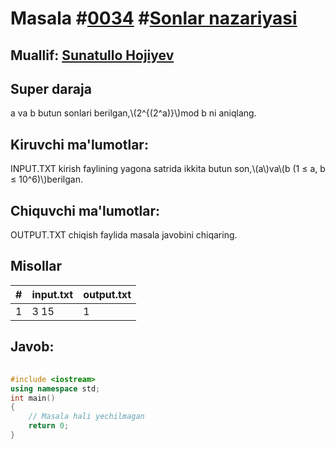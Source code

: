 
<h1>Masala #<a href="https://robocontest.uz/tasks/0034">0034</a> #<a href="https://robocontest.uz/tasks?category=4">Sonlar nazariyasi</a></h1>
<h2> Muallif: <a href="https://robocontest.uz/profile/sunnat">Sunatullo Hojiyev</a></h2>
<h2>Super daraja</h2>
<p>a va b butun sonlari berilgan,\(2^{(2^a)}\)mod b ni aniqlang.</p>
<h2>Kiruvchi ma'lumotlar:</h2>
<p>INPUT.TXT kirish faylining yagona satrida ikkita butun son,\(a\)va\(b (1 ≤ a, b ≤ 10^6)\)berilgan.</p>
<h2>Chiquvchi ma'lumotlar:</h2>
<p>OUTPUT.TXT chiqish faylida masala javobini chiqaring.</p>
<h2>Misollar</h2>
<table>
    <thead>
        <tr>
            <th>#</th>
            <th>input.txt</th>
            <th>output.txt</th>
        </tr>
    </thead>
    <tbody>
            <tr>
                <td>1</td>
                <td>3 15</td>
                <td>1</td>
            </tr>
    </tbody>
    </table>
    
<h2>Javob:</h2>

######
```cpp
#include <iostream>
using namespace std;
int main()
{
    // Masala hali yechilmagan
    return 0;
}
```
